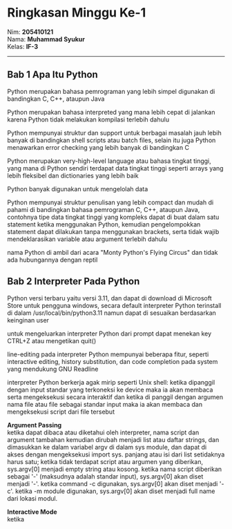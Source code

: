 # Ringkasan Minggu Ke-1
Nim: **205410121**<br>
Nama: **Muhammad Syukur**<br>
Kelas: **IF-3**
___
## Bab 1 Apa Itu Python
Python merupakan bahasa pemrograman yang lebih simpel digunakan di bandingkan C, C++, ataupun Java

Python merupakan bahasa interpreted yang mana lebih cepat di jalankan karena Python tidak melakukan kompilasi terlebih dahulu
 
Python mempunyai struktur dan support untuk berbagai masalah jauh lebih banyak di bandingkan shell scripts atau batch files, selain itu juga Python menawarkan error checking yang lebih banyak di bandingkan C
 
Python merupakan very-high-level language atau bahasa tingkat tinggi, yang mana di Python sendiri terdapat data tingkat tinggi seperti arrays yang lebih fleksibel dan dictionaries yang lebih baik
 
Python banyak digunakan untuk mengelolah data
 
Python mempunyai struktur penulisan yang lebih compact dan mudah di pahami di bandingkan bahasa pemrograman C, C++, ataupun Java, contohnya tipe data tingkat tinggi yang kompleks dapat di buat dalam satu statement ketika menggunakan Python, kemudian pengelompokkan statement dapat dilakukan tanpa menggunakan brackets, serta tidak wajib mendeklarasikan variable atau argument terlebih dahulu
 
nama Python di ambil dari acara "Monty Python's Flying Circus" dan tidak ada hubungannya dengan reptil

## Bab 2 Interpreter Pada Python
Python versi terbaru yaitu versi 3.11, dan dapat di download di Microsoft Store untuk pengguna windows, secara default interpreter Python terinstall di dalam /usr/local/bin/python3.11 namun dapat di sesuaikan berdasarkan keinginan user

untuk mengeluarkan interpreter Python dari prompt dapat menekan key CTRL+Z atau mengetikan quit()

line-editing pada interpreter Python mempunyai beberapa fitur, seperti interactive editing, history substitution, dan code completion pada system yang mendukung GNU Readline

interpreter Python berkerja agak mirip seperti Unix shell: ketika dipanggil dengan input standar yang terkoneksi ke device maka ia akan membaca serta mengeksekusi secara interaktif dan ketika di panggil dengan argumen nama file atau file sebagai standar input maka ia akan membaca dan mengeksekusi script dari file tersebut

__Argument Passing__<br>
ketika dapat dibaca atau diketahui oleh interpreter, nama script dan argument tambahan kemudian dirubah menjadi list atau daftar strings, dan dimasukkan ke dalam variabel argv di dalam sys module, dan dapat di akses dengan mengeksekusi import sys. panjang atau isi dari list setidaknya harus satu; ketika tidak terdapat script atau argumen yang diberikan, sys.argv[0] menjadi empty string atau kosong. ketika nama script diberikan sebagai '-' (maksudnya adalah standar input), sys.argv[0] akan diset menjadi '-'. ketika command -c digunakan, sys.argv[0] akan diset menjadi '-c'. ketika -m module digunakan, sys.argv[0] akan diset menjadi full name dari lokasi modul.

__Interactive Mode__<br>
ketika 
